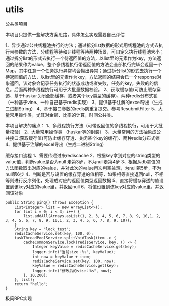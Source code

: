 # utils
公共类项目

本项目只提供一些解决方案思路，具体怎么实现需要自己评估

1、异步通过公共线程池执行的方法；通过拆分list数据的形式用线程池的方式去执行带参数的方法，分线程等待和非线程等待两种场景，可自定义执行线程池大小；通过拆分list的形式去执行一个待返回值的方法，以list里的元素作为key，方法返回的结果作为value，整个多线程执行带返回值的方法会全部执行完毕会返回一个Map，其中任意一个任务执行异常均会抛出异常；通过拆分list的形式去执行一个待返回值的方法，以list里的元素作为key，方法返回的结果会已一个response对象返回，该对象会记录任务执行的状态成功或者失败，任务的key，失败的的信息。后面两种多线程执行可用于大批量数据校验。
2、获取缓存值(可防止缓存穿透、基于huskar关闭全部缓存、或者某个key类型的缓存)、两种redis分布式锁（一种基于vine、一种自己基于redis实现）
3、提供基于注解的excel导出（生成二进制String）
4、基于接口参数的redis防重复提交。参考ResubmitFilter
5、大量常用操作类，尤其对金额、比率的计算，时间公共类。


本项目解决的痛点：
1、多线程执行方法（可带返回值的多线程执行，可用于大批量校验）
2、大量常用操作类 （huskar等的封装）
3、大量常用的方法抽象成公共接口:获取缓存值(可防止缓存穿透、关闭某个key的缓存)、两种redis分布式锁
4、提供基于注解的excel导出（生成二进制String）

缓存接口流程
1、需要传递过来rediscache
2、根据key拿到对应的string类型的value值，判断value是否为null 走第3步，不为null走第4步
3、根据从db拿值的方法函数取出对应的value，并对此次的value再次判空处理，为null第5步，不为null第6步
4、判断是否与设置的缓存穿透的值相等，如果相等直接返回null，不相等则进行反序列化，处理成对应的返回值类型返回数据
5、直接将缓存穿透的值设置到该key对应的value里，并返回null
6、将值设置到该key对应的value里，并返回该对象

    public String ping() throws Exception {
        List<Integer> list = new ArrayList<>();
        for (int i = 0; i < 3; i++) {
            list.addAll(Arrays.asList(1, 2, 3, 4, 5, 6, 7, 8, 9, 10,1, 2, 3, 4, 5, 6, 7, 8, 9, 10,1, 2, 3, 4, 5, 6, 7, 8, 9, 10));
        }
        String key = "lock_test";
        redisCacheService.set(key, 100, 0);
        taskThreadPoolService.splitVoidTask(item -> {
            cacheCommonService.lock(redisService, key, () -> {
                Integer keyValue = redisCacheService.get(key);
                logger.info("当前size：%s", keyValue);
                int now = keyValue + item;
                redisCacheService.set(key, 100, now);
                keyValue = redisCacheService.get(key);
                logger.info("修改后的size：%s", now);
            }, 10,200);
        }, list);
        return "hello";
    }

极简RPC实现